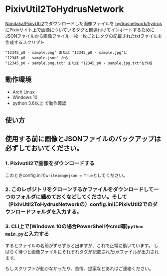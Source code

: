 # PixivUtil2ToHydrusNetwork

[Nandaka/PixivUtil2](https://github.com/Nandaka/PixivUtil2)でダウンロードした画像ファイルを
[hydrusnetwork/hydrus](https://github.com/hydrusnetwork/hydrus)にPixivサイト上で画像についているタグと関連付けてインポートするために
JSONファイルから画像ファイル一枚一枚ごとにタグの記載されたtxtファイルを作成するスクリプト

```
"12345_p0 - sample.png" または "12345_p0 - sample.jpg"と
"12345_p0 - sample.json" から
"12345_p0 - sample.png.txt" または "12345_p0 - sample.jpg.txt"を作成
```
## 動作環境
- Arch Linux
- Windows 10
- python 3.6以上
で動作確認

## 使い方

## 使用する前に画像とJSONファイルのバックアップは必ずしておいてください。

### 1. Pixivutil2で画像をダウンロードする
このときconfig.iniで`writeimagejson = True`としてください。

### 2. このレポジトリをクローンするかファイルをダウンロードして一つのフォルダに纏めておくなどしてください。そして（PixivUtil2ToHydrusNetworkの）config.iniにPixivUtil2でのダウンロードフォルダを入力する。
### 3. CLI上で(Windows 10の場合PowerShellやcmd等)`python main.py`と入力する
するとファイルの名前がずらずらと出ますが、これで正常に動いています。
しばらく待つと画像ファイルにそれぞれタグが記載されたtxtファイルが出力されます。

もしスクリプトが動かなかったり、苦情、提案などあればご連絡ください。
